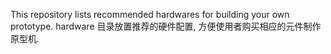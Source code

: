 This repository lists recommended hardwares for building your own prototype.
hardware 目录放置推荐的硬件配置, 方便使用者购买相应的元件制作原型机.

